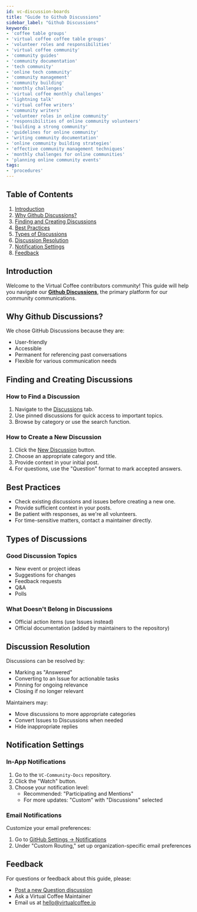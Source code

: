 ```yaml
---
id: vc-discussion-boards
title: "Guide to Github Discussions"
sidebar_label: "Github Discussions"
keywords: 
- 'coffee table groups'
- 'virtual coffee coffee table groups'
- 'volunteer roles and responsibilities'
- 'virtual coffee community'
- 'community guides'
- 'community documentation'
- 'tech community'
- 'online tech community'
- 'community management'
- 'community building'
- 'monthly challenges'
- 'virtual coffee monthly challenges'
- 'lightning talk'
- 'virtual coffee writers'
- 'community writers'
- 'volunteer roles in online community'
- 'responsibilities of online community volunteers'
- 'building a strong community'
- 'guidelines for online community'
- 'writing community documentation'
- 'online community building strategies'
- 'effective community management techniques'
- 'monthly challenges for online communities'
- 'planning online community events'
tags: 
- 'procedures'
---
```


## Table of Contents

1. [Introduction](#introduction)
2. [Why Github Discussions?](#why-github-discussions)
3. [Finding and Creating Discussions](#finding-and-creating-discussions)
4. [Best Practices](#best-practices)
5. [Types of Discussions](#types-of-discussions)
6. [Discussion Resolution](#discussion-resolution)
7. [Notification Settings](#notification-settings)
8. [Feedback](#feedback)

## Introduction

Welcome to the Virtual Coffee contributors community! This guide will help you navigate our [**Github Discussions**](https://github.com/Virtual-Coffee/VC-Community-Docs/discussions), the primary platform for our community communications.

## Why Github Discussions?

We chose GitHub Discussions because they are:

- User-friendly
- Accessible
- Permanent for referencing past conversations
- Flexible for various communication needs

## Finding and Creating Discussions

### How to Find a Discussion

1. Navigate to the [Discussions](https://github.com/Virtual-Coffee/VC-Community-Docs/discussions) tab.
2. Use pinned discussions for quick access to important topics.
3. Browse by category or use the search function.

### How to Create a New Discussion

1. Click the [New Discussion](https://github.com/Virtual-Coffee/VC-Community-Docs/discussions/new) button.
2. Choose an appropriate category and title.
3. Provide context in your initial post.
4. For questions, use the "Question" format to mark accepted answers.

## Best Practices

- Check existing discussions and issues before creating a new one.
- Provide sufficient context in your posts.
- Be patient with responses, as we're all volunteers.
- For time-sensitive matters, contact a maintainer directly.

## Types of Discussions

### Good Discussion Topics

- New event or project ideas
- Suggestions for changes
- Feedback requests
- Q&A
- Polls

### What Doesn't Belong in Discussions

- Official action items (use Issues instead)
- Official documentation (added by maintainers to the repository)

## Discussion Resolution

Discussions can be resolved by:

- Marking as "Answered"
- Converting to an Issue for actionable tasks
- Pinning for ongoing relevance
- Closing if no longer relevant

Maintainers may:

- Move discussions to more appropriate categories
- Convert Issues to Discussions when needed
- Hide inappropriate replies

## Notification Settings

### In-App Notifications

1. Go to the `VC-Community-Docs` repository.
2. Click the "Watch" button.
3. Choose your notification level:
   - Recommended: "Participating and Mentions"
   - For more updates: "Custom" with "Discussions" selected

### Email Notifications

Customize your email preferences:

1. Go to [GitHub Settings -> Notifications](https://github.com/settings/notifications)
2. Under "Custom Routing," set up organization-specific email preferences

## Feedback

For questions or feedback about this guide, please:

- [Post a new Question discussion](https://github.com/Virtual-Coffee/VC-Community-Docs/discussions/new)
- Ask a Virtual Coffee Maintainer
- Email us at hello@virtualcoffee.io
